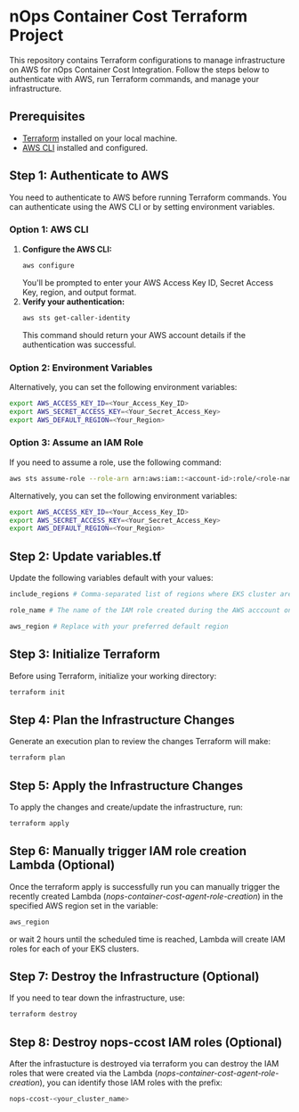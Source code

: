 # nOps Container Cost Terraform Project
This repository contains Terraform configurations to manage infrastructure on AWS for nOps Container Cost Integration. Follow the steps below to authenticate with AWS, run Terraform commands, and manage your infrastructure.
## Prerequisites
- [Terraform](https://www.terraform.io/downloads.html) installed on your local machine.
- [AWS CLI](https://aws.amazon.com/cli/) installed and configured.
## Step 1: Authenticate to AWS
You need to authenticate to AWS before running Terraform commands. You can authenticate using the AWS CLI or by setting environment variables.
### Option 1: AWS CLI
1. **Configure the AWS CLI:**
    ```bash
    aws configure
    ```
    You'll be prompted to enter your AWS Access Key ID, Secret Access Key, region, and output format.
2. **Verify your authentication:**
    ```bash
    aws sts get-caller-identity
    ```
    This command should return your AWS account details if the authentication was successful.
### Option 2: Environment Variables
Alternatively, you can set the following environment variables:
```bash
export AWS_ACCESS_KEY_ID=<Your_Access_Key_ID>
export AWS_SECRET_ACCESS_KEY=<Your_Secret_Access_Key>
export AWS_DEFAULT_REGION=<Your_Region>
```
### Option 3: Assume an IAM Role
If you need to assume a role, use the following command:
```bash
aws sts assume-role --role-arn arn:aws:iam::<account-id>:role/<role-name> --role-session-name <session-name>
```
Alternatively, you can set the following environment variables:
```bash
export AWS_ACCESS_KEY_ID=<Your_Access_Key_ID>
export AWS_SECRET_ACCESS_KEY=<Your_Secret_Access_Key>
export AWS_DEFAULT_REGION=<Your_Region>
```
## Step 2: Update variables.tf
Update the following variables default with your values:
```bash
include_regions # Comma-separated list of regions where EKS cluster are created (e.g., us-east-1,us-east-2,us-west-1,us-west-2) or left blank to use the region where the Lambda will be created
```
```bash
role_name # The name of the IAM role created during the AWS acccount onboarding to the nOps platform (e.g., StackSet-example>-1234ab1-nopsAccessIamRole-123A12AB1AB1A, Nops-Integration-example)
```
```bash
aws_region # Replace with your preferred default region
```
## Step 3: Initialize Terraform
Before using Terraform, initialize your working directory:
```bash
terraform init
```
## Step 4: Plan the Infrastructure Changes
Generate an execution plan to review the changes Terraform will make:
```bash
terraform plan
```
## Step 5: Apply the Infrastructure Changes
To apply the changes and create/update the infrastructure, run:
```bash
terraform apply
```
## Step 6: Manually trigger IAM role creation Lambda (Optional)
Once the terraform apply is successfully run you can manually trigger the recently created Lambda (*nops-container-cost-agent-role-creation*) in the specified AWS region set in the variable:
```bash
aws_region
```
or wait 2 hours until the scheduled time is reached, Lambda will create IAM roles for each of your EKS clusters. 
## Step 7: Destroy the Infrastructure (Optional)
If you need to tear down the infrastructure, use:
```bash
terraform destroy
```
## Step 8: Destroy nops-ccost IAM roles (Optional)
After the infrastucture is destroyed via terraform you can destroy the IAM roles that were created via the Lambda (*nops-container-cost-agent-role-creation*), you can identify those IAM roles with the prefix:
```bash
nops-ccost-<your_cluster_name>
```